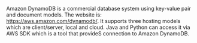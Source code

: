Amazon DynamoDB is a commercial database system using key-value pair and document models. The website is: https://aws.amazon.com/dynamodb/. It supports three hosting models which are client/server, local and cloud. Java and Python can access it via AWS SDK which is a tool that provideS connection to Amazon DynamoDB.
